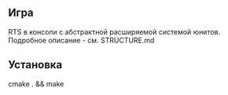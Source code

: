 ## Игра
RTS в консоли с абстрактной расширяемой системой юнитов.
Подробное описание - см. STRUCTURE.md
## Установка
cmake . && make
